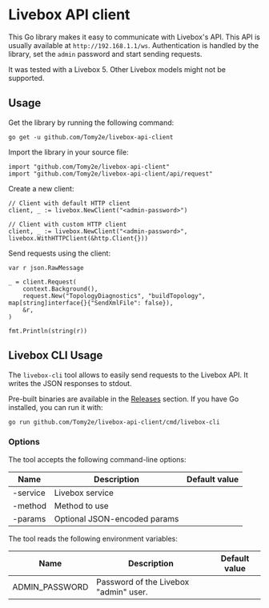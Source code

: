 # Livebox API client

This Go library makes it easy to communicate with Livebox's API. This API is
usually available at `http://192.168.1.1/ws`. Authentication is handled by
the library, set the `admin` password and start sending requests.

It was tested with a Livebox 5. Other Livebox models might not be supported.

## Usage

Get the library by running the following command:

```console
go get -u github.com/Tomy2e/livebox-api-client
```

Import the library in your source file:

```golang
import "github.com/Tomy2e/livebox-api-client"
import "github.com/Tomy2e/livebox-api-client/api/request"
```

Create a new client:

```golang
// Client with default HTTP client
client, _ := livebox.NewClient("<admin-password>")

// Client with custom HTTP client
client, _ := livebox.NewClient("<admin-password>", livebox.WithHTTPClient(&http.Client{}))
```

Send requests using the client:

```golang
var r json.RawMessage

_ = client.Request(
    context.Background(),
    request.New("TopologyDiagnostics", "buildTopology", map[string]interface{}{"SendXmlFile": false}),
    &r,
)

fmt.Println(string(r))
```

## Livebox CLI Usage

The `livebox-cli` tool allows to easily send requests to the Livebox API. It writes the JSON responses to stdout.

Pre-built binaries are available in the [Releases](https://github.com/Tomy2e/livebox-api-client/releases) section.
If you have Go installed, you can run it with:

```console
go run github.com/Tomy2e/livebox-api-client/cmd/livebox-cli
```

### Options

The tool accepts the following command-line options:

| Name     | Description                  | Default value |
| -------- | ---------------------------- | ------------- |
| -service | Livebox service              |               |
| -method  | Method to use                |               |
| -params  | Optional JSON-encoded params |               |

The tool reads the following environment variables:

| Name           | Description                           | Default value |
| -------------- | ------------------------------------- | ------------- |
| ADMIN_PASSWORD | Password of the Livebox "admin" user. |               |
